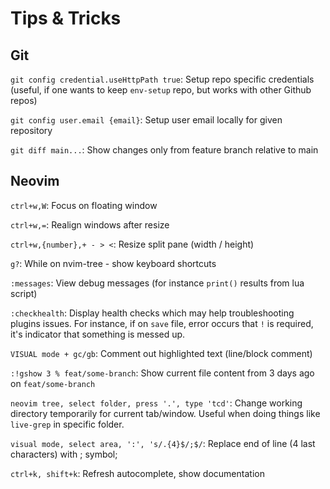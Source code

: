 # Tips & Tricks

## Git

`git config credential.useHttpPath true`:
Setup repo specific credentials (useful, if one wants to keep `env-setup` repo, but works with other Github repos)

`git config user.email {email}`:
Setup user email locally for given repository

`git diff main...`:
Show changes only from feature branch relative to main

## Neovim

`ctrl+w,W`:
Focus on floating window

`ctrl+w,=`:
Realign windows after resize

`ctrl+w,{number},+ - > <`:
Resize split pane (width / height)

`g?`:
While on nvim-tree - show keyboard shortcuts

`:messages`:
View debug messages (for instance `print()` results from lua script)

`:checkhealth`:
Display health checks which may help troubleshooting plugins issues. For instance, if on `save` file, error occurs that `!` is required, it's indicator that
something is messed up.

`VISUAL mode + gc/gb`:
Comment out highlighted text (line/block comment)

`:!gshow 3 % feat/some-branch`:
Show current file content from 3 days ago on `feat/some-branch`

`neovim tree, select folder, press '.', type 'tcd'`:
Change working directory temporarily for current tab/window. Useful when doing things like `live-grep` in specific folder.

`visual mode, select area, ':', 's/.{4}$/;$/`:
Replace end of line (4 last characters) with ; symbol;

`ctrl+k, shift+k`:
Refresh autocomplete, show documentation

